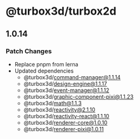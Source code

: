 # @turbox3d/turbox2d

## 1.0.14

### Patch Changes

- Replace pnpm from lerna
- Updated dependencies
  - @turbox3d/command-manager@1.1.14
  - @turbox3d/design-engine@1.1.17
  - @turbox3d/event-manager@1.1.12
  - @turbox3d/graphic-component-pixi@1.1.23
  - @turbox3d/math@1.1.3
  - @turbox3d/reactivity@2.1.10
  - @turbox3d/reactivity-react@1.1.10
  - @turbox3d/renderer-core@1.0.10
  - @turbox3d/renderer-pixi@1.0.11
